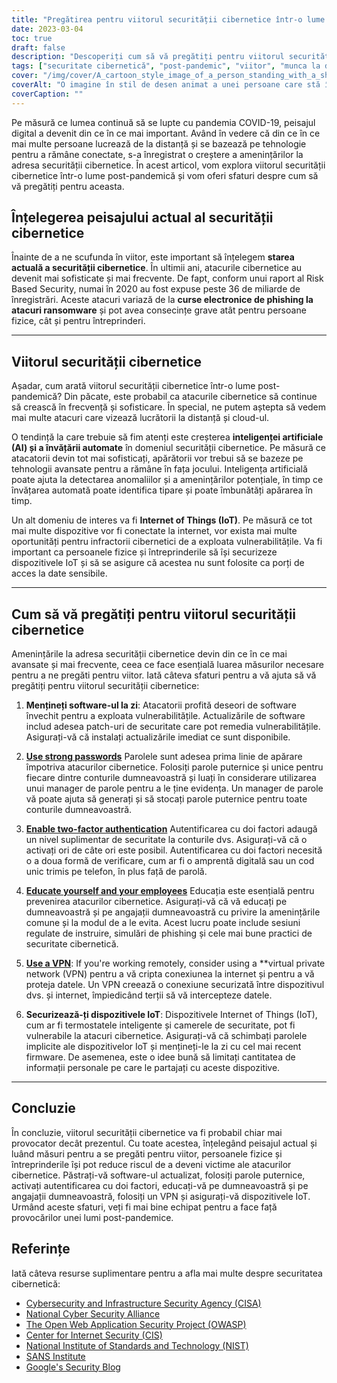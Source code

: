 ```yaml
---
title: "Pregătirea pentru viitorul securității cibernetice într-o lume post-pandemică"
date: 2023-03-04
toc: true
draft: false
description: "Descoperiți cum să vă pregătiți pentru viitorul securității cibernetice într-o lume post-pandemică și cum să vă reduceți riscul de a deveni victime ale atacurilor cibernetice."
tags: ["securitate cibernetică", "post-pandemic", "viitor", "munca la distanță", "AI", "învățare automată", "IoT", "actualizări de software", "parole", "autentificare cu doi factori", "educație", "VPN", "actualizări de firmware", "phishing", "ransomware", "securitate în cloud", "protecția datelor", "securitatea rețelei", "detectarea amenințărilor", "confidențialitate digitală"]
cover: "/img/cover/A_cartoon_style_image_of_a_person_standing_with_a_shield.png"
coverAlt: "O imagine în stil de desen animat a unei persoane care stă în picioare cu un scut în fața unui ecran de calculator, protejându-l de diferite atacuri cibernetice, cum ar fi malware, viruși, phishing și încercări de hacking."
coverCaption: ""
---
```


Pe măsură ce lumea continuă să se lupte cu pandemia COVID-19, peisajul digital a devenit din ce în ce mai important. Având în vedere că din ce în ce mai multe persoane lucrează de la distanță și se bazează pe tehnologie pentru a rămâne conectate, s-a înregistrat o creștere a amenințărilor la adresa securității cibernetice. În acest articol, vom explora viitorul securității cibernetice într-o lume post-pandemică și vom oferi sfaturi despre cum să vă pregătiți pentru aceasta.

## Înțelegerea peisajului actual al securității cibernetice

Înainte de a ne scufunda în viitor, este important să înțelegem **starea actuală a securității cibernetice**. În ultimii ani, atacurile cibernetice au devenit mai sofisticate și mai frecvente. De fapt, conform unui raport al Risk Based Security, numai în 2020 au fost expuse peste 36 de miliarde de înregistrări. Aceste atacuri variază de la **curse electronice de phishing la atacuri ransomware** și pot avea consecințe grave atât pentru persoane fizice, cât și pentru întreprinderi.

______

## Viitorul securității cibernetice

Așadar, cum arată viitorul securității cibernetice într-o lume post-pandemică? Din păcate, este probabil ca atacurile cibernetice să continue să crească în frecvență și sofisticare. În special, ne putem aștepta să vedem mai multe atacuri care vizează lucrătorii la distanță și cloud-ul.

O tendință la care trebuie să fim atenți este creșterea **inteligenței artificiale (AI) și a învățării automate** în domeniul securității cibernetice. Pe măsură ce atacatorii devin tot mai sofisticați, apărătorii vor trebui să se bazeze pe tehnologii avansate pentru a rămâne în fața jocului. Inteligența artificială poate ajuta la detectarea anomaliilor și a amenințărilor potențiale, în timp ce învățarea automată poate identifica tipare și poate îmbunătăți apărarea în timp.

Un alt domeniu de interes va fi **Internet of Things (IoT)**. Pe măsură ce tot mai multe dispozitive vor fi conectate la internet, vor exista mai multe oportunități pentru infractorii cibernetici de a exploata vulnerabilitățile. Va fi important ca persoanele fizice și întreprinderile să își securizeze dispozitivele IoT și să se asigure că acestea nu sunt folosite ca porți de acces la date sensibile.

______

## Cum să vă pregătiți pentru viitorul securității cibernetice

Amenințările la adresa securității cibernetice devin din ce în ce mai avansate și mai frecvente, ceea ce face esențială luarea măsurilor necesare pentru a ne pregăti pentru viitor. Iată câteva sfaturi pentru a vă ajuta să vă pregătiți pentru viitorul securității cibernetice:

1. **Mențineți software-ul la zi**: Atacatorii profită deseori de software învechit pentru a exploata vulnerabilitățile. Actualizările de software includ adesea patch-uri de securitate care pot remedia vulnerabilitățile. Asigurați-vă că instalați actualizările imediat ce sunt disponibile.

2. [**Use strong passwords**](https://simeononsecurity.com/articles/the-importance-of-password-security-and-best-practices/) Parolele sunt adesea prima linie de apărare împotriva atacurilor cibernetice. Folosiți parole puternice și unice pentru fiecare dintre conturile dumneavoastră și luați în considerare utilizarea unui manager de parole pentru a le ține evidența. Un manager de parole vă poate ajuta să generați și să stocați parole puternice pentru toate conturile dumneavoastră.

3. [**Enable two-factor authentication**](https://simeononsecurity.com/articles/what-are-the-diferent-kinds-of-factors-in-mfa/) Autentificarea cu doi factori adaugă un nivel suplimentar de securitate la conturile dvs. Asigurați-vă că o activați ori de câte ori este posibil. Autentificarea cu doi factori necesită o a doua formă de verificare, cum ar fi o amprentă digitală sau un cod unic trimis pe telefon, în plus față de parolă.

4. [**Educate yourself and your employees**](https://simeononsecurity.com/articles/how-to-build-and-manage-an-effective-cybersecurity-awareness-training-program/) Educația este esențială pentru prevenirea atacurilor cibernetice. Asigurați-vă că vă educați pe dumneavoastră și pe angajații dumneavoastră cu privire la amenințările comune și la modul de a le evita. Acest lucru poate include sesiuni regulate de instruire, simulări de phishing și cele mai bune practici de securitate cibernetică.

5. [**Use a VPN**](https://simeononsecurity.com/recommendations/vpns/): If you're working remotely, consider using a **virtual private network (VPN) pentru a vă cripta conexiunea la internet și pentru a vă proteja datele. Un VPN creează o conexiune securizată între dispozitivul dvs. și internet, împiedicând terții să vă intercepteze datele.

6. **Securizează-ți dispozitivele IoT**: Dispozitivele Internet of Things (IoT), cum ar fi termostatele inteligente și camerele de securitate, pot fi vulnerabile la atacuri cibernetice. Asigurați-vă că schimbați parolele implicite ale dispozitivelor IoT și mențineți-le la zi cu cel mai recent firmware. De asemenea, este o idee bună să limitați cantitatea de informații personale pe care le partajați cu aceste dispozitive.

______

## Concluzie

În concluzie, viitorul securității cibernetice va fi probabil chiar mai provocator decât prezentul. Cu toate acestea, înțelegând peisajul actual și luând măsuri pentru a se pregăti pentru viitor, persoanele fizice și întreprinderile își pot reduce riscul de a deveni victime ale atacurilor cibernetice. Păstrați-vă software-ul actualizat, folosiți parole puternice, activați autentificarea cu doi factori, educați-vă pe dumneavoastră și pe angajații dumneavoastră, folosiți un VPN și asigurați-vă dispozitivele IoT. Urmând aceste sfaturi, veți fi mai bine echipat pentru a face față provocărilor unei lumi post-pandemice.

## Referințe

Iată câteva resurse suplimentare pentru a afla mai multe despre securitatea cibernetică:

- [Cybersecurity and Infrastructure Security Agency (CISA)](https://www.cisa.gov/cybersecurity)
- [National Cyber Security Alliance](https://staysafeonline.org/cybersecurity-awareness-month/)
- [The Open Web Application Security Project (OWASP)](https://owasp.org/)
- [Center for Internet Security (CIS)](https://www.cisecurity.org/)
- [National Institute of Standards and Technology (NIST)](https://www.nist.gov/cyberframework)
- [SANS Institute](https://www.sans.org/)
- [Google's Security Blog](https://security.googleblog.com/)